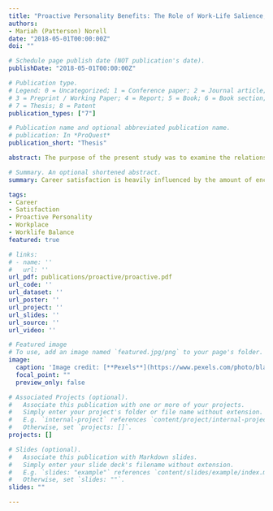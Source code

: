 ```yaml
---
title: "Proactive Personality Benefits: The Role of Work-Life Salience, Career Encouragement, and Career Satisfaction"
authors:
- Mariah (Patterson) Norell
date: "2018-05-01T00:00:00Z"
doi: ""

# Schedule page publish date (NOT publication's date).
publishDate: "2018-05-01T00:00:00Z"

# Publication type.
# Legend: 0 = Uncategorized; 1 = Conference paper; 2 = Journal article;
# 3 = Preprint / Working Paper; 4 = Report; 5 = Book; 6 = Book section;
# 7 = Thesis; 8 = Patent
publication_types: ["7"]

# Publication name and optional abbreviated publication name.
# publication: In *ProQuest*
publication_short: "Thesis"

abstract: The purpose of the present study was to examine the relationship between employees’ proactive behaviors in the workplace and their subsequent career satisfaction. In addition to the direct effects, career identity salience and career encouragement were explored as mediators and gender was explored as a moderator. Responses to an online survey from 1,388 employees were analyzed using hierarchical multiple regression modeling. Results showed that there was a strong direct relationship between proactivity and career satisfaction. The addition of career identity salience and career encouragement as mediators in the relationship between proactivity and career satisfaction yielded significant results, while the addition of gender as a moderator in the relationship between proactivity and career encouragement did not produce significant results. It is concluded that career satisfaction is heavily influenced by the amount of encouragement an employee receives at work as well as the degree to which an employee has a balanced work and family life. Explanations and implications of these findings are discussed.

# Summary. An optional shortened abstract.
summary: Career satisfaction is heavily influenced by the amount of encouragement an employee receives at work as well as the degree to which an employee has a balanced work and family life.

tags:
- Career
- Satisfaction
- Proactive Personality
- Workplace
- Worklife Balance
featured: true

# links:
# - name: ''
#   url: ''
url_pdf: publications/proactive/proactive.pdf
url_code: ''
url_dataset: ''
url_poster: ''
url_project: ''
url_slides: ''
url_source: ''
url_video: ''

# Featured image
# To use, add an image named `featured.jpg/png` to your page's folder.
image:
  caption: 'Image credit: [**Pexels**](https://www.pexels.com/photo/black-and-white-blackboard-business-chalkboard-356043/)'
  focal_point: ""
  preview_only: false

# Associated Projects (optional).
#   Associate this publication with one or more of your projects.
#   Simply enter your project's folder or file name without extension.
#   E.g. `internal-project` references `content/project/internal-project/index.md`.
#   Otherwise, set `projects: []`.
projects: []

# Slides (optional).
#   Associate this publication with Markdown slides.
#   Simply enter your slide deck's filename without extension.
#   E.g. `slides: "example"` references `content/slides/example/index.md`.
#   Otherwise, set `slides: ""`.
slides: ""

---
```


<!-- {{% alert note %}}
Click the *Cite* button above to demo the feature to enable visitors to import publication metadata into their reference management software.
{{% /alert %}}

{{% alert note %}}
Click the *Slides* button above to demo Academic's Markdown slides feature.
{{% /alert %}}

Supplementary notes can be added here, including [code and math](https://sourcethemes.com/academic/docs/writing-markdown-latex/). -->
